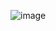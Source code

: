 ![image](https://user-images.githubusercontent.com/89829434/143878928-ba40b4de-a75a-43e3-a156-2e13efb35343.png)
